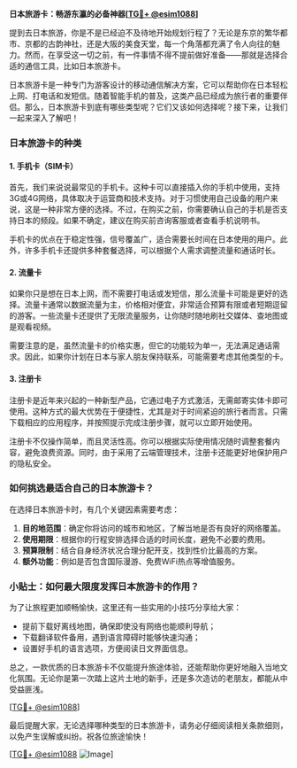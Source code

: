 **日本旅游卡：畅游东瀛的必备神器[[TG💪+ @esim1088](https://t.me/s/esim1088)]**

提到去日本旅游，你是不是已经迫不及待地开始规划行程了？无论是东京的繁华都市、京都的古韵神社，还是大阪的美食天堂，每一个角落都充满了令人向往的魅力。然而，在享受这一切之前，有一件事情不得不提前做好准备——那就是选择合适的通信工具，比如日本旅游卡。

日本旅游卡是一种专门为游客设计的移动通信解决方案，它可以帮助你在日本轻松上网、打电话和发短信。随着智能手机的普及，这类产品已经成为旅行者的重要伴侣。那么，日本旅游卡到底有哪些类型呢？它们又该如何选择呢？接下来，让我们一起来深入了解吧！

### 日本旅游卡的种类

#### 1. **手机卡（SIM卡）**
首先，我们来说说最常见的手机卡。这种卡可以直接插入你的手机中使用，支持3G或4G网络，具体取决于运营商和技术支持。对于习惯使用自己设备的用户来说，这是一种非常方便的选择。不过，在购买之前，你需要确认自己的手机是否支持日本的频段。如果不确定，建议在购买前咨询客服或者查看手机说明书。

手机卡的优点在于稳定性强，信号覆盖广，适合需要长时间在日本使用的用户。此外，许多手机卡还提供多种套餐选择，可以根据个人需求调整流量和通话时长。

#### 2. **流量卡**
如果你只是想在日本上网，而不需要打电话或发短信，那么流量卡可能是更好的选择。流量卡通常以数据流量为主，价格相对便宜，非常适合预算有限或者短期逗留的游客。一些流量卡还提供了无限流量服务，让你随时随地刷社交媒体、查地图或是观看视频。

需要注意的是，虽然流量卡的价格实惠，但它的功能较为单一，无法满足通话需求。因此，如果你计划在日本与家人朋友保持联系，可能需要考虑其他类型的卡。

#### 3. **注册卡**
注册卡是近年来兴起的一种新型产品，它通过电子方式激活，无需邮寄实体卡即可使用。这种方式的最大优势在于便捷性，尤其是对于时间紧迫的旅行者而言。只需下载相应的应用程序，并按照提示完成注册步骤，就可以立即开始使用。

注册卡不仅操作简单，而且灵活性高。你可以根据实际使用情况随时调整套餐内容，避免浪费资源。同时，由于采用了云端管理技术，注册卡还能更好地保护用户的隐私安全。

### 如何挑选最适合自己的日本旅游卡？

在选择日本旅游卡时，有几个关键因素需要考虑：

1. **目的地范围**：确定你将访问的城市和地区，了解当地是否有良好的网络覆盖。
2. **使用期限**：根据你的行程安排选择合适的时间长度，避免不必要的费用。
3. **预算限制**：结合自身经济状况合理分配开支，找到性价比最高的方案。
4. **额外功能**：例如是否包含国际漫游、免费WiFi热点等增值服务。

### 小贴士：如何最大限度发挥日本旅游卡的作用？

为了让旅程更加顺畅愉快，这里还有一些实用的小技巧分享给大家：
- 提前下载好离线地图，确保即使没有网络也能顺利导航；
- 下载翻译软件备用，遇到语言障碍时能够快速沟通；
- 设置好手机的语言选项，方便阅读日文界面信息。

总之，一款优质的日本旅游卡不仅能提升旅途体验，还能帮助你更好地融入当地文化氛围。无论你是第一次踏上这片土地的新手，还是多次造访的老朋友，都能从中受益匪浅。

[[TG💪+ @esim1088](https://t.me/s/esim1088)]  

最后提醒大家，无论选择哪种类型的日本旅游卡，请务必仔细阅读相关条款细则，以免产生误解或纠纷。祝各位旅途愉快！ 

[[TG💪+ @esim1088](https://t.me/s/esim1088) ![Image](https://i.postimg.cc/4NQfJmqS/Snipaste-2025-05-13-00-14-12.png)]